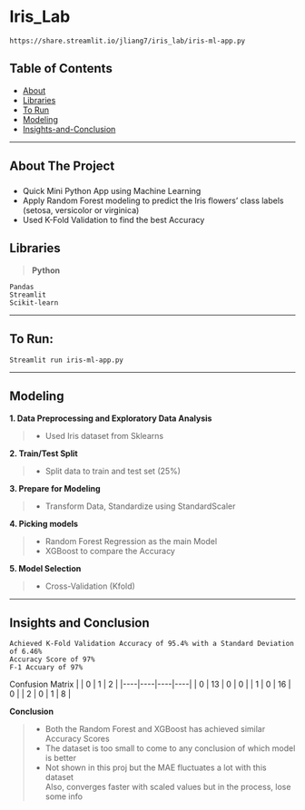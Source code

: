 # Iris_Lab
```
https://share.streamlit.io/jliang7/iris_lab/iris-ml-app.py
```
## Table of Contents

- [About](#about-the-project)
- [Libraries](#libraries)
- [To Run](#to-run)
- [Modeling](#modeling)
- [Insights-and-Conclusion](#insights-and-conclusion)

---

## About The Project
### 
- Quick Mini Python App using Machine Learning  
- Apply Random Forest modeling to predict the Iris flowers’ class labels (setosa, versicolor or virginica)
- Used K-Fold Validation to find the best Accuracy

## Libraries
> **Python**
```
Pandas
Streamlit
Scikit-learn
```
---

## To Run: 
```  
Streamlit run iris-ml-app.py
```
---

## Modeling
**1. Data Preprocessing and Exploratory Data Analysis**
  >- Used Iris dataset from Sklearns
  
**2. Train/Test Split**
  >- Split data to train and test set (25%)
  
**3. Prepare for Modeling**
  >- Transform Data, Standardize using StandardScaler
  
**4. Picking models**
  >- Random Forest Regression as the main Model
  >- XGBoost to compare the Accuracy
  
**5. Model Selection**
  >- Cross-Validation (Kfold)
---
 
## Insights and Conclusion
```
Achieved K-Fold Validation Accuracy of 95.4% with a Standard Deviation of 6.46%
Accuracy Score of 97%
F-1 Accuary of 97%
```
Confusion Matrix 
|    | 0  | 1  | 2  |
|----|----|----|----| 
| 0  | 13 | 0  | 0  |
| 1  | 0  | 16 | 0  |
| 2  | 0  | 1  | 8  |

**Conclusion**

>- Both the Random Forest and XGBoost has achieved similar Accuracy Scores
>- The dataset is too small to come to any conclusion of which model is better
>- Not shown in this proj but the MAE fluctuates a lot with this dataset <br />
    Also, converges faster with scaled values but in the process, lose some info
